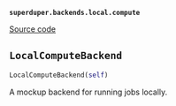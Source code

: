 **`superduper.backends.local.compute`** 

[Source code](https://github.com/superduper/superduper/blob/main/superduper/backends/local/compute.py)

## `LocalComputeBackend` 

```python
LocalComputeBackend(self)
```
A mockup backend for running jobs locally.

